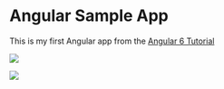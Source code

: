 # Angular Sample App

This is my first Angular app from the [Angular 6 Tutorial](https://coursetro.com/posts/code/154/Angular-6-Tutorial---Learn-Angular-6-in-this-Crash-Course)

![](https://res.cloudinary.com/areeba/image/upload/v1543663650/Screenshot_2018-12-01_Ng6Proj.png)

![](https://res.cloudinary.com/areeba/image/upload/v1543663627/Screenshot_2018-12-01_Ng6Proj_1.png)
